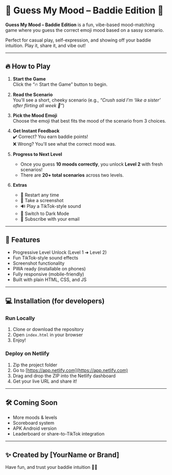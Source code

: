 # 💖 Guess My Mood – Baddie Edition 💅

**Guess My Mood – Baddie Edition** is a fun, vibe-based mood-matching game where you guess the correct emoji mood based on a sassy scenario. 

Perfect for casual play, self-expression, and showing off your baddie intuition. Play it, share it, and vibe out!

---

## 🔥 How to Play

1. **Start the Game**  
   Click the “🔥 Start the Game” button to begin.

2. **Read the Scenario**  
   You'll see a short, cheeky scenario (e.g., _“Crush said I’m ‘like a sister’ after flirting all week 🤡”_)

3. **Pick the Mood Emoji**  
   Choose the emoji that best fits the mood of the scenario from 3 choices.

4. **Get Instant Feedback**  
   ✔️ Correct? You earn baddie points!  
   ❌ Wrong? You'll see what the correct mood was.

5. **Progress to Next Level**  
   - Once you guess **10 moods correctly**, you unlock **Level 2** with fresh scenarios!
   - There are **20+ total scenarios** across two levels.

6. **Extras**  
   - 💅 Restart any time  
   - 📸 Take a screenshot  
   - 🔊 Play a TikTok-style sound  
   - 🌙 Switch to Dark Mode  
   - 💌 Subscribe with your email

---

## 📱 Features

- Progressive Level Unlock (Level 1 ➜ Level 2)
- Fun TikTok-style sound effects
- Screenshot functionality
- PWA ready (installable on phones)
- Fully responsive (mobile-friendly)
- Built with plain HTML, CSS, and JS

---

## 💻 Installation (for developers)

### Run Locally

1. Clone or download the repository  
2. Open `index.html` in your browser  
3. Enjoy!

### Deploy on Netlify

1. Zip the project folder  
2. Go to [https://app.netlify.com](https://app.netlify.com)  
3. Drag and drop the ZIP into the Netlify dashboard  
4. Get your live URL and share it!

---

## 🛠️ Coming Soon

- More moods & levels  
- Scoreboard system  
- APK Android version  
- Leaderboard or share-to-TikTok integration

---

## ✨ Created by [YourName or Brand]

Have fun, and trust your baddie intuition 💅✨  
